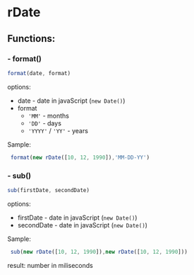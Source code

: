 # rDate
## Functions:

### - format()

```javascript
format(date, format)
```

options:
- date - date in javaScript (`new Date()`)
- format
    - `'MM'` - months
    - `'DD'` - days
    - `'YYYY'` / `'YY'` - years

Sample:
```javascript
 format(new rDate([10, 12, 1990]),'MM-DD-YY')
```

### - sub()


```javascript
sub(firstDate, secondDate)
```
options:
- firstDate - date in javaScript (`new Date()`)
- secondDate - date in javaScript (`new Date()`)


Sample:
```javascript
 sub(new rDate([10, 12, 1990]),new rDate([10, 12, 1990]))
```

result: number in miliseconds